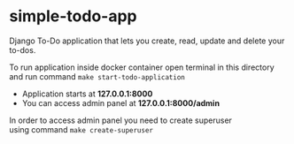 # simple-todo-app
Django To-Do application that lets you create, read, update and delete your to-dos.

To run application inside docker container open terminal in this directory\
and run command `make start-todo-application`

- Application starts at **127.0.0.1:8000**
- You can access admin panel at **127.0.0.1:8000/admin**

In order to access admin panel you need to create superuser\
using command `make create-superuser`
